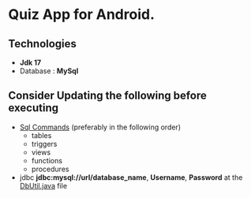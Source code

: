 # Quiz App for Android.

## Technologies
   - **Jdk 17**
   - Database : **MySql**

## Consider Updating the following before executing
   - [Sql Commands](https://drive.google.com/drive/folders/1lTOyCIls27sHmm5tH85cDkaxXo0Hts03?usp=drive_link) (preferably in the following order)
      - tables
      - triggers
      - views
      - functions
      - procedures
   - jdbc **jdbc:mysql://url/database_name**, **Username**, **Password** at the [DbUtil.java](./app/src/main/java/soham/quiz_app/utils/DbUtil.java) file
